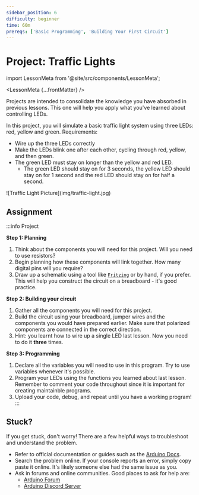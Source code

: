 ```yaml
---
sidebar_position: 6
difficulty: beginner
time: 60m
prereqs: ['Basic Programming', 'Building Your First Circuit']
---
```


# Project: Traffic Lights

import LessonMeta from '@site/src/components/LessonMeta';

<LessonMeta {...frontMatter} />

Projects are intended to consolidate the knowledge you have absorbed in previous lessons. This one will help you apply what you've learned about controlling LEDs. 

In this project, you will simulate a basic traffic light system using three LEDs: red, yellow and green. Requirements: 
- Wire up the three LEDs correctly
- Make the LEDs blink one after each other, cycling through red, yellow, and then green. 
- The green LED must stay on longer than the yellow and red LED. 
    - The green LED should stay on for 3 seconds, the yellow LED should stay on for 1 second and the red LED should stay on for half a second. 

<div class="img-center">![Traffic Light Picture](img/traffic-light.jpg)</div>

## Assignment 

:::info Project

**Step 1: Planning**

1. Think about the components you will need for this project. Will you need to use resistors?
2. Begin planning how these components will link together. How many digital pins will you require?
3. Draw up a schematic using a tool like [`Fritzing`](https://fritzing.org/) or by hand, if you prefer. This will help you construct the circuit on a breadboard - it's good practice.

**Step 2: Building your circuit**

1. Gather all the components you will need for this project. 
2. Build the circuit using your breadboard, jumper wires and the components you would have prepared earlier. Make sure that polarized components are connected in the correct direction. 
3. Hint: you learnt how to wire up a single LED last lesson. Now you need to do it **three** times.

**Step 3: Programming**

1. Declare all the variables you will need to use in this program. Try to use variables whenever it's possible.
2. Program your LEDs using the functions you learned about last lesson. Remember to comment your code throughout since it is important for creating maintainble programs.
3. Upload your code, debug, and repeat until you have a working program!
:::

## Stuck?

If you get stuck, don't worry! There are a few helpful ways to troubleshoot and understand the problem. 

- Refer to official documentation or guides such as the [Arduino Docs](https://docs.arduino.cc/).
- Search the problem online. If your console reports an error, simply copy paste it online. It's likely someone else had the same issue as you. 
- Ask in forums and online communities. Good places to ask for help are:
    - [Arduino Forum](https://forum.arduino.cc/)
    - [Arduino Discord Server](https://support.arduino.cc/hc/en-us/articles/4405329164178-Join-the-official-Arduino-Discord-server)
